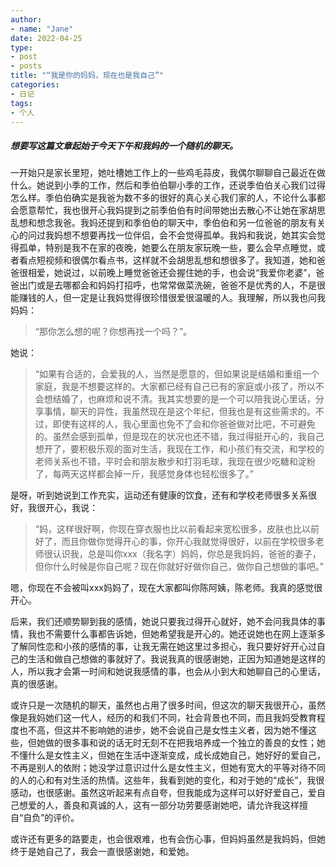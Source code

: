 ```yaml
---
author:
- name: "Jane"
date: 2022-04-25
type:
- post
- posts
title: "“我是你的妈妈，现在也是我自己”"
categories:
- 日记
tags:
- 个人 
--- 
```

##### 想要写这篇文章起始于今天下午和我妈的一个随机的聊天。
  
  
一开始只是家长里短，她吐槽她工作上的一些鸡毛蒜皮，我偶尔聊聊自己最近在做什么。她说到小季的工作，然后和季伯伯聊小季的工作，还说季伯伯关心我们过得怎么样。季伯伯确实是我爸为数不多的很好的真心关心我们家的人，不论什么事都会愿意帮忙，我也很开心我妈提到之前季伯伯有时间带她出去散心不让她在家胡思乱想和想念我爸。我妈还提到和季伯伯的聊天中，季伯伯和另一位爸爸的朋友有关心的问过我妈想不想要再找一位伴侣，会不会觉得孤单。我妈和我说，她其实会觉得孤单，特别是我不在家的夜晚，她要么在朋友家玩晚一些，要么会早点睡觉，或者看点短视频和很偶尔看点书，这样就不会胡思乱想和想很多了。我知道，她和爸爸很相爱，她说过，以前晚上睡觉爸爸还会握住她的手，也会说“我爱你老婆”，爸爸出门或是去哪都会和妈妈打招呼，也常常做菜洗碗，爸爸不是优秀的人，不是很能赚钱的人，但一定是让我妈觉得很珍惜很爱很温暖的人。我理解，所以我也问我妈妈：  
  
 
> “那你怎么想的呢？你想再找一个吗？”。  
  
她说：
 
> “如果有合适的，会爱我的人，当然是愿意的，但如果说是结婚和重组一个家庭，我是不想要这样的。大家都已经有自己已有的家庭或小孩了，所以不会想结婚了，也麻烦和说不清。我其实想要的是一个可以陪我说心里话，分享事情，聊天的异性，我虽然现在是这个年纪，但我也是有这些需求的。不过，即使有这样的人，我心里面也免不了会和你爸爸做对比吧，不可避免的。虽然会感到孤单，但是现在的状况也还不错，我过得挺开心的，我自己想开了，要积极乐观的面对生活，我现在工作，和小孩们有交流，和学校的老师关系也不错，平时会和朋友散步和打羽毛球，我现在很少吃糖和淀粉了，每两天这样都会掉一斤，我感觉身体也轻松很多了。”  
  
是呀，听到她说到工作充实，运动还有健康的饮食，还有和学校老师很多关系很好，我很开心，我说：  
> “妈，这样很好啊，你现在穿衣服也比以前看起来宽松很多，皮肤也比以前好了，而且你做你觉得开心的事，你开心我就觉得很好，以前在学校很多老师很认识我，总是叫你xxx（我名字）妈妈，你总是我妈妈，爸爸的妻子，但你什么时候是你自己呢？现在你就好好做你自己，做你自己想做的事吧。”  
   

嗯，你现在不会被叫xxx妈妈了，现在大家都叫你陈阿姨，陈老师。我真的感觉很开心。   
  
后来，我们还顺势聊到我的感情，她说只要我过得开心就好，她不会问我具体的事情，我也不需要什么事都告诉她，但她希望我是开心的。她还说她也在网上逐渐多了解同性恋和小孩的感情的事，让我无需在她这里过多担心，我只要好好开心过自己的生活和做自己想做的事就好了。我说我真的很感谢她，正因为知道她是这样的人，所以我才会第一时间和她说我感情的事，也会从小到大和她聊自己的心里话，真的很感谢。  
  
或许只是一次随机的聊天，虽然也占用了很多时间，但这次的聊天我很开心，虽然像是我妈她们这一代人，经历的和我们不同，社会背景也不同，而且我妈受教育程度也不高，但这并不影响她的进步，她不会说自己是女性主义者，因为她不懂这些，但她做的很多事和说的话无时无刻不在把我培养成一个独立的善良的女性；她不懂什么是女性主义，但她在生活中逐渐变成，成长成她自己，她好好的爱自己，不再是别人的依附；她没学过意识过什么是女性主义，但她有宽大的平等对待不同的人的心和有对生活的热情。这些年，我看到她的变化，和对于她的“成长”，我很感动，也很感谢。虽然这听起来有点自夸，但我能成为这样可以好好爱自己，爱自己想爱的人，善良和真诚的人，这有一部分功劳要感谢她吧，请允许我这样擅自“自负”的评价。  
   

或许还有更多的路要走，也会很艰难，也有会伤心事，但妈妈虽然是我妈妈，但她终于是她自己了，我会一直很感谢她，和爱她。